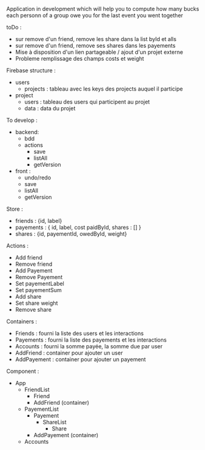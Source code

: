 Application in development which will help you to compute how many bucks each personn of a group owe you for the last event you went together

toDo :
- sur remove d'un friend, remove les share dans la list byId et alls
- sur remove d'un friend, remove ses shares dans les payements
- Mise à disposition d'un lien partageable / ajout d'un projet externe
- Probleme remplissage des champs costs et weight

Firebase structure :
  - users
    - projects : tableau avec les keys des projects auquel il participe
  - project
    - users : tableau des users qui participent au projet
    - data : data du projet

To develop :
  - backend:
    - bdd
    - actions
      - save  
      - listAll
      - getVersion
  - front :
    - undo/redo
    - save
    - listAll
    - getVersion

Store :
 - friends : {id, label}
 - payements : { id, label, cost paidById, shares : [] }
 - shares : {id, payementId, owedById, weight}

Actions :
  - Add friend
  - Remove friend
  - Add Payement
  - Remove Payement
  - Set payementLabel
  - Set payementSum
  - Add share
  - Set share weight
  - Remove share

Containers :
 - Friends : fourni la liste des users et les interactions
 - Payements : fourni la liste des payements et les interactions
 - Accounts : fourni la somme payée, la somme due par user
 - AddFriend : container pour ajouter un user
 - AddPayement : container pour ajouter un payement

Component :
  - App
    - FriendList
      - Friend
      - AddFriend (container)
    - PayementList
      - Payement
        - ShareList
          - Share
      - AddPayement (container)
    - Accounts
